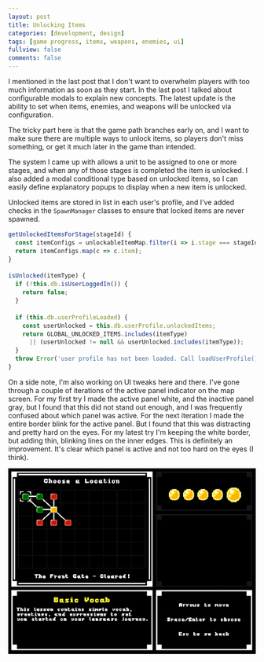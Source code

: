 ```yaml
---
layout: post
title: Unlocking Items
categories: [development, design]
tags: [game progress, items, weapons, enemies, ui]
fullview: false
comments: false
---
```


I mentioned in the last post that I don't want to overwhelm players with too much information as soon as they start. In the last post I talked about configurable modals to explain new concepts. The latest update is the ability to set when items, enemies, and weapons will be unlocked via configuration.

The tricky part here is that the game path branches early on, and I want to make sure there are multiple ways to unlock items, so players don't miss something, or get it much later in the game than intended.

The system I came up with allows a unit to be assigned to one or more stages, and when any of those stages is completed the item is unlocked. I also added a modal conditional type based on unlocked items, so I can easily define explanatory popups to display when a new item is unlocked.

Unlocked items are stored in list in each user's profile, and I've added checks in the `SpawnManager` classes to ensure that locked items are never spawned.

```js
getUnlockedItemsForStage(stageId) {
  const itemConfigs = unlockableItemMap.filter(i => i.stage === stageId);
  return itemConfigs.map(c => c.item);
}

isUnlocked(itemType) {
  if (!this.db.isUserLoggedIn()) {
    return false;
  }

  if (this.db.userProfileLoaded) {
    const userUnlocked = this.db.userProfile.unlockedItems;
    return GLOBAL_UNLOCKED_ITEMS.includes(itemType)
      || (userUnlocked != null && userUnlocked.includes(itemType));
  }
  throw Error('user profile has not been loaded. Call loadUserProfile() first');
}
```
On a side note, I'm also working on UI tweaks here and there. I've gone through a couple of iterations of the active panel indicator on the map screen. For my first try I made the active panel white, and the inactive panel gray, but I found that this did not stand out enough, and I was frequently confused about which panel was active. For the next iteration I made the entire border blink for the active panel. But I found that this was distracting and pretty hard on the eyes. For my latest try I'm keeping the white border, but adding thin, blinking lines on the inner edges. This is definitely an improvement. It's clear which panel is active and not too hard on the eyes (I think).

![Active Map Panel](/assets/media/posts/2019-08-12/active-map-panel.gif "Active Map Panel")
